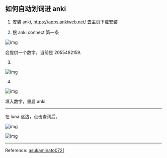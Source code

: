 ## 如何自动划词进 anki

1. 安装 anki, https://apps.ankiweb.net/ 去主页下载安装

2. 搜 anki connect 第一条

![img](https://image.lunatranslator.xyz/zh/anki/336449205-4eb7ce93-a9e9-489b-be8a-da67cfdca6ea.png)

会提供一个数字，当前是 2055492159.

3.

![img](https://image.lunatranslator.xyz/zh/anki/336449710-95f90d9a-cfe6-42c3-a44f-64d88d13833d.png)

4.

![img](https://image.lunatranslator.xyz/zh/anki/336450025-9bf64445-f62e-4bfe-86f7-da99a7100e92.png)

填入数字，重启 anki

<hr>

在 luna 这边，点击查词后。



![img](https://image.lunatranslator.xyz/zh/anki/336451202-a2dd54c0-e4ee-4c27-9183-8b4ab05c4819.png)

![img](https://image.lunatranslator.xyz/zh/anki/336451442-7887d600-8c44-4256-9020-1d85e0f6184a.png)

<hr>

Reference: [asukaminato0721](https://github.com/HIllya51/LunaTranslator/issues/796)